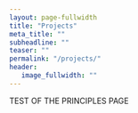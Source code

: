 ```yaml
---
layout: page-fullwidth
title: "Projects"
meta_title: ""
subheadline: ""
teaser: ""
permalink: "/projects/"
header:
   image_fullwidth: ""
---
```



TEST OF THE PRINCIPLES PAGE
